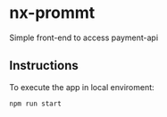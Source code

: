 # nx-prommt
Simple front-end to access payment-api

## Instructions
To execute the app in local enviroment:
```bash
npm run start
```